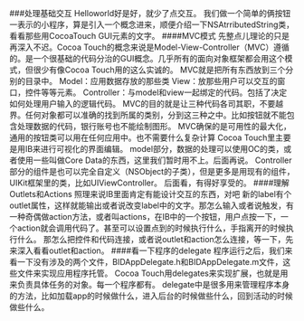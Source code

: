 ###处理基础交互
Helloworld好是好，就少了点交互。
我们做一个简单的俩按钮一表示的小程序，算是引入一个概念进来，顺便介绍一下NSAtrributedString类，看看那些用CocoaTouch GUI元素的文字。
####MVC模式
先整点儿理论的只是再深入不迟。Cocoa Touch的概念来说是Model-View-Controller（MVC）遵循的。是一个很基础的代码分治的GUI概念。几乎所有的面向对象框架都会用这个模式，但很少有像Cocoa Touch用的这么实诚的。
MVC就是把所有东西放到三个分别的目录中。
Model：应用数据存放的那些类
View：放那些用户可以交互的窗口，控件等等元素。
Controller：与model和view一起绑定的代码。包括了决定如何处理用户输入的逻辑代码。
MVC的目的就是让三种代码各司其职，不要越界。任何对象都可以准确的找到所属的类别，分到这三种之中。比如按钮就不能包含处理数据的代码，银行账号也不能绘制图形。
MVC确保的是可用性的最大化，通用的按钮类可以用在任何应用中。也不需要什么复杂计算
Cocoa Touch里主要是用IB来进行可视化的界面编辑。
model部分，数据的处理可以使用OC的类，或者使用一些叫做Core Data的东西，这里我们暂时用不上。后面再说。
Controller部分的组件是也可以完全自定义（NSObject的子类），但是更多是用现有的组件，UIKit框架里的类，比如UIViewController。
后面看，有得好享受的。
####理解Outlets和Actions
照理来说IB里面肯定有能设计交互的东西，对吧
新的label有个outlet属性，这样就能输出或者说改变label中的文字。那怎么输入或者说触发，有一种奇偶做action方法，或者叫actions，在IB中的一个按钮，用户点按一下，一个action就会调用代码了。甚至可以设置点到的时候执行什么，手指离开的时候执行什么。
那怎么把控件和代码连接，或者说outlet和action怎么连接，等一下，先来深入看看outlet和action。
####看一下程序的delegate
程序运行之后，我们来看一下没有涉及的两个文件，BIDAppDelegate.h和BIDAppDelegate.m文件，这些文件来实现应用程序托管。
Cocoa Touch用delegates来实现扩展，也就是用来负责具体任务的对象。每一个程序都有。
delegate中是很多用来管理程序本身的方法，比如加载app的时候做什么，进入后台的时候做些什么，回到活动的时候做些什么。
